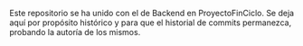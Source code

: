 Este repositorio se ha unido con el de Backend en ProyectoFinCiclo. Se deja aquí por propósito histórico y para que el historial de commits permanezca, probando la autoría de los mismos.
